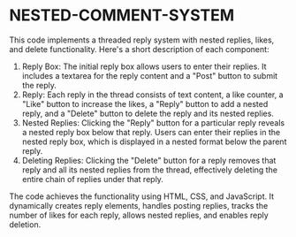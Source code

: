 # NESTED-COMMENT-SYSTEM

This code implements a threaded reply system with nested replies, likes, and delete functionality. Here's a short description of each component:
1. Reply Box: The initial reply box allows users to enter their replies. It includes a textarea for the reply content and a "Post" button to submit the reply.
2. Reply: Each reply in the thread consists of text content, a like counter, a "Like" button to increase the likes, a "Reply" button to add a nested reply, and a "Delete" button to delete the reply and its nested replies.
3. Nested Replies: Clicking the "Reply" button for a particular reply reveals a nested reply box below that reply. Users can enter their replies in the nested reply box, which is displayed in a nested format below the parent reply.
4. Deleting Replies: Clicking the "Delete" button for a reply removes that reply and all its nested replies from the thread, effectively deleting the entire chain of replies under that reply.

The code achieves the functionality using HTML, CSS, and JavaScript. It dynamically creates reply elements, handles posting replies, tracks the number of likes for each reply, allows nested replies, and enables reply deletion.
